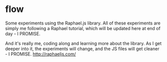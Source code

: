flow
====

Some experiments using the Raphael.js library.
All of these experiments are simply me following a Raphael tutorial,
which will be updated here at end of day - I PROMISE.

And it's really me, coding along and learning more about the library.
As I get deeper into it, the experiments will change, and the JS files 
will get cleaner - I PROMISE.
http://raphaeljs.com/


